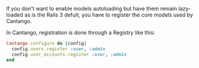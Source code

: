If you don't want to enable models autoloading but have them remain
lazy-loaded as is the Rails 3 defult, you have to register the core
models used by Cantango.

In Cantango, registration is done through a Registry like this:

```ruby
Cantango.configure do |config|
  config.users.register :user, :admin
  config.user_accounts.register :user, :admin
end
```


